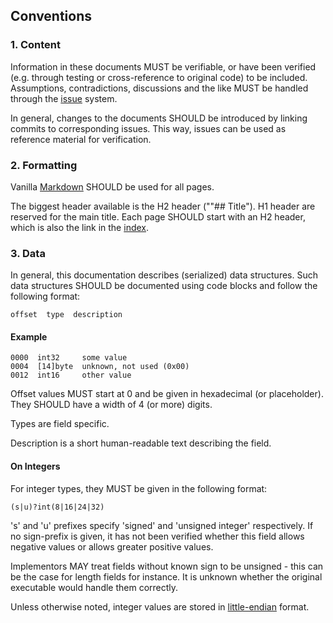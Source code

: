 ## Conventions

### 1. Content
Information in these documents MUST be verifiable, or have been verified (e.g. through testing or cross-reference to original code) to be included. Assumptions, contradictions, discussions and the like MUST be handled through the [issue](https://github.com/inkyblackness/ss-specs/issues) system.

In general, changes to the documents SHOULD be introduced by linking commits to corresponding issues. This way, issues can be used as reference material for verification.

### 2. Formatting

Vanilla [Markdown](http://daringfireball.net/projects/markdown/syntax) SHOULD be used for all pages.

The biggest header available is the H2 header (""## Title"). H1 header are reserved for the main title. Each page SHOULD start with an H2 header, which is also the link in the [index](index.md).


### 3. Data
In general, this documentation describes (serialized) data structures. Such data structures SHOULD be documented using code blocks and follow the following format:

    offset  type  description


#### Example

    0000  int32     some value
    0004  [14]byte  unknown, not used (0x00)
    0012  int16     other value

Offset values MUST start at 0 and be given in hexadecimal (or placeholder). They SHOULD have a width of 4 (or more) digits.

Types are field specific.

Description is a short human-readable text describing the field.

#### On Integers

For integer types, they MUST be given in the following format:

    (s|u)?int(8|16|24|32)

's' and 'u' prefixes specify 'signed' and 'unsigned integer' respectively. If no sign-prefix is given, it has not been verified whether this field allows negative values or allows greater positive values.

Implementors MAY treat fields without known sign to be unsigned - this can be the case for length fields for instance. It is unknown whether the original executable would handle them correctly.

Unless otherwise noted, integer values are stored in [little-endian](http://en.wikipedia.org/wiki/Endianness#Little-endian) format.
